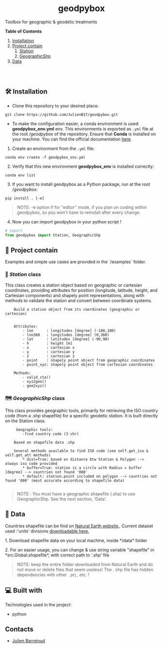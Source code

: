 <h1 align="center" id="title">geodpybox</h1>


<p id="description">Toolbox for geographic &amp; geodetic treatments</p>

**Table of Contents**
1. [Installation](#installation)
1. [Project contain](#project)
    1. [Station](#station-class)
    1. [GeographicShp](#geographic-class)
1. [Data](#data)


<br/><br/>


<h2 id="installation">🛠️ Installation </h2>

- Clone this repository to your desired place:

```
git clone https://github.com/JulienB17/geodpybox.git
```

- To make the configuration easier, a conda environment is used: **geodpybox_env.yml** env. This environments is exported as `.yml` file at the root */geodpybox* of the repository. Ensure that **Conda** is installed on your machine. You can find the official documentation [here](https://docs.conda.io/projects/conda/en/latest/user-guide/install/linux.html).

1. Create an environment from the `.yml` file: 
```
conda env create -f geodpybox_env.yml
```
2. Verify that this new environment **geodpybox_env** is installed correctly:
```
conda env list
```
3. If you want to install geodpybox as a Python package, run at the root */geodpybox*:
```
pip install . [-e]
```
> NOTE: -e option if for "editor" mode, if you plan on coding within geodpybox, so you won't have to reinstall after every change.

4. Now you can import geodpybox in your python script !
```python
# import
from geodpybox import Station, GeographicShp
```

<h2 id="project">📖 Project contain</h2>
Examples and simple use cases are provided in the `/examples` folder.

<h3 id="station-class"> 🎯 <b><i> Station </i> class </b></h3>

This class creates a station object based on geographic or cartesian coordinates, providing attributes for position (longitude, latitude, height, and Cartesian components) and shapely point representations, along with methods to validate the station and convert between coordinate systems.

```
    Build a station object from its coordinates (geographic or cartesian)
    
    
    Attributes:
        - lon      : longitudes [degree] (-180,180)
        - lon360   : longitudes [degree] (0,360)
        - lat      : latitudes [degree] (-90,90)
        - h        : height [m]
        - x        : cartesian x
        - y        : cartesian y
        - z        : cartesian z
        - point    : shapely point object from geographic coordinates
        - point_xyz: shapely point object from cartesian coordinates
        
    Methods:
        - valid_sta()
        - xyz2geo()
        - geo2xyz()
```


<h3 id="geographic-class"> 🗺️<b><i> GeographicShp </i> class </b></h3>

This class provides geographic tools, primarily for retrieving the ISO country code (from a .shp shapefile) for a specific geodetic station. It is built directly on the Station class.


```
     Geographic tools:
        -find country code (3 chr)

    Based on shapefile data .shp
    
    Several methods available to find ISO code (see self.get_iso & self.get_att methods)
        * dist=True: based on distance btw Station & Polygon --> always iso code provided
        * buffer=True: station is a circle with Radius = buffer [degree] --> countries not found '000'
        * default: station.point included on polygon --> countries not found '000' (most accurate according to shapefile data)
   
```
> NOTE : You must have a geographic shapefile (.shp) to use GeographicShp. See the next section, 'Data'.

<h2 id="data">📖 Data</h2>

Countries shapefile can be find on [Natural Earth website.](https://www.naturalearthdata.com/downloads/10m-cultural-vectors/10m-admin-0-details/).
Current dataset used :'units' divisions [downloadable here.](https://www.naturalearthdata.com/http//www.naturalearthdata.com/download/10m/cultural/ne_10m_admin_0_map_units.zip)
<p>1. Download shapefile data on your local machine, inside */data* folder</p>

<p>2. For an easier usage, you can change & use string variable "shapefile" in *src.Global.shapefile*, with correct path to '.shp' file </p>

> NOTE: keep the entire folder downloaded from Natural Earth and do not move or delete files that seem useless! The . shp file has hidden dependencies with other . prj , etc. !


<h2>💻 Built with </h2>

Technologies used in the project:

*   python

<h2> Contacts </h2>

* [Julien Barnéoud](https://www.ipgp.fr/annuaire/barneoud/)
